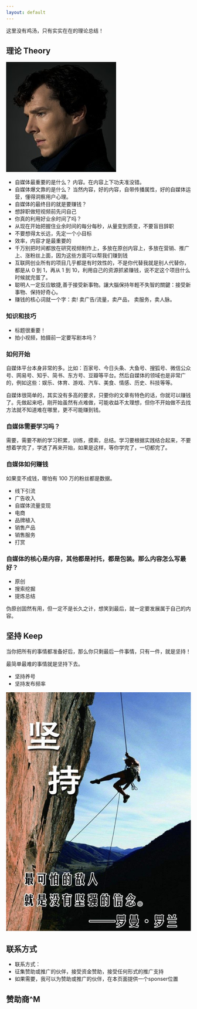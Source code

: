 ```yaml
---
layout: default
---
```


这里没有鸡汤，只有实实在在的理论总结！

## <span id="theory">理论 Theory</span>

<img class="profile-picture" src="sherlock.jpg">

- 自媒体最重要的是什么？ 内容。在内容上下功夫准没错。
- 自媒体爆文靠的是什么？ 当然内容，好的内容，自带传播属性，好的自媒体运营，懂得洞察用户心理。
- 自媒体的最终目的就是要赚钱？
- 想辞职做短视频前先问自己
- 你真的利用好业余时间了吗？
- 从现在开始把握住业余时间的每分每秒，从量变到质变，不要盲目辞职
- 不要想得太长远，先定一个小目标
- 效率，内容才是最重要的
- 千万别把时间都放在研究视频制作上，多放在原创内容上，多放在营销、推广上、涨粉丝上面，因为这些方面可以帮我们赚到钱
- 互联网创业所有的项目几乎都是有时效性的，不是你代替我就是别人代替你，都是从 0 到 1，再从 1 到 10，利用自己的资源抓紧赚钱，说不定这个项目什么时候就完蛋了。
- 聪明人一定反应敏捷,善于接受新事物。讓大腦保持年輕不失智的關鍵：接受新事物、保持好奇心。
- 赚钱的核心词就一个字：卖! 卖广告/流量，卖产品， 卖服务，卖人脉。

### 知识和技巧

- 标题很重要！
- 拍小视频，拍摄前一定要写剧本吗？

### 如何开始

自媒体平台本身非常的多。比如：百家号、今日头条、大鱼号、搜狐号、微信公众号、网易号、知乎、简书、东方号、豆瓣等平台。然后自媒体的领域也是非常广的，例如这些：娱乐、体育、游戏、汽车、美食、情感、历史、科技等等。

自媒体很简单的，其实没有多高的要求，只要你的文章有特色的话，你就可以赚钱了。先做起来吧，刚开始虽然有点难做，可能收益不太理想，但你不开始做不去找方法就不知道难在哪里，更不可能赚到钱。

### 自媒体需要学习吗？

需要，需要不断的学习积累，训练，摸索，总结。学习要根据实践结合起来，不要想着学完了，学透了再来开始，如果是这样，等你学完了，一切都完了。

### 自媒体如何赚钱

如果变不成钱，哪怕有 100 万的粉丝都是数据。

- 线下引流
- 广告收入
- 自媒体流量变现
- 电商
- 品牌植入
- 销售产品
- 销售服务
- 打赏

### 自媒体的核心是内容，其他都是衬托，都是包装。那么内容怎么写最好？

- 原创
- 搜索挖掘
- 提炼总结

伪原创固然有用，但一定不是长久之计，想笑到最后，就一定要发展属于自己的内容。

## <span id="keep">坚持 Keep</span>

当你把所有的事情都准备好后，那么你只剩最后一件事情，只有一件，就是坚持！

最简单最难的事情就是坚持下去。

- 坚持养号
- 坚持发布频率

![](2019-03-05-22-34-59.png)


## 联系方式

* 联系方式：
* 征集赞助或推广的伙伴，接受资金赞助，接受任何形式的推广支持
* 如果需要，我可以为赞助或推广的伙伴，在本页面提供一个sponser位置

## 赞助商^M
